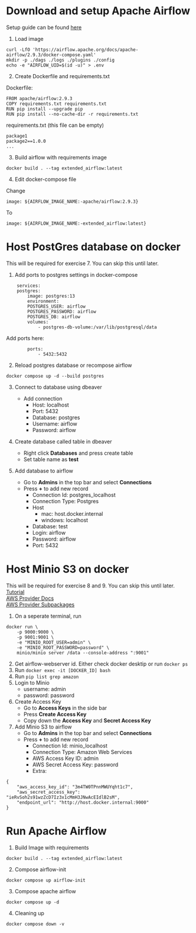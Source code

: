 # Download and setup Apache Airflow
Setup guide can be found [here](https://airflow.apache.org/docs/apache-airflow/stable/howto/docker-compose/index.html)
1. Load image
>>>
    curl -LfO 'https://airflow.apache.org/docs/apache-airflow/2.9.3/docker-compose.yaml'
    mkdir -p ./dags ./logs ./plugins ./config
    echo -e "AIRFLOW_UID=$(id -u)" > .env
>>>

2. Create Dockerfile and requirements.txt

Dockerfile:
>>>
    FROM apache/airflow:2.9.3
    COPY requirements.txt requirements.txt
    RUN pip install --upgrade pip
    RUN pip install --no-cache-dir -r requirements.txt
>>>

requirements.txt (this file can be empty)
>>>
    package1
    package2==1.0.0
    ...
>>>

3. Build airflow with requirements image
>>>
    docker build . --tag extended_airflow:latest
>>>

4. Edit docker-compose file

Change
>>>
    image: ${AIRFLOW_IMAGE_NAME:-apache/airflow:2.9.3}
>>>

To
>>>
    image: ${AIRFLOW_IMAGE_NAME:-extended_airflow:latest}
>>>

# Host PostGres database on docker
This will be required for exercise 7. You can skip this until later.
1. Add ports to postgres settings in docker-compose
```
    services:
    postgres:
        image: postgres:13
        environment:
        POSTGRES_USER: airflow
        POSTGRES_PASSWORD: airflow
        POSTGRES_DB: airflow
        volumes:
            - postgres-db-volume:/var/lib/postgresql/data
```
Add ports here:
```
        ports:
            - 5432:5432
```
2. Reload postgres database or recompose airflow
>>>
    docker compose up -d --build postgres 
>>>

3. Connect to database using dbeaver
    - Add connection
        - Host: localhost
        - Port: 5432
        - Database: postgres
        - Username: airflow
        - Password: airflow

4. Create database called table in dbeaver
    - Right click **Databases** and press create table
    - Set table name as **test**

4. Add database to airflow
    - Go to **Admins** in the top bar and select **Connections**
    - Press **+** to add new record
        - Connection Id: postgres_localhost
        - Connection Type: Postgres
        - Host
            - mac: host.docker.internal
            - windows: localhost 
        - Database: test
        - Login: airflow
        - Password: airflow
        - Port: 5432

# Host Minio S3 on docker
This will be required for exercise 8 and 9. You can skip this until later. \
[Tutorial](https://collabnix.com/running-minio-using-docker-desktop-in-5-minutes/) \
[AWS Provider Docs](https://airflow.apache.org/docs/apache-airflow-providers-amazon/stable/index.html) \
[AWS Provider Subpackages](https://airflow.apache.org/docs/apache-airflow-providers-amazon/stable/_api/airflow/providers/amazon/index.html)

1. On a seperate terminal, run
>>>
    docker run \
        -p 9000:9000 \
        -p 9001:9001 \
        -e "MINIO_ROOT_USER=admin" \
        -e "MINIO_ROOT_PASSWORD=password" \
        minio/minio server /data --console-address ":9001" 
>>>

2. Get airflow-webserver id. Either check docker desktip or run `docker ps`
3. Run `docker exec -it [DOCKER_ID] bash`
4. Run `pip list grep amazon`
5. Login to Minio
    - username: admin
    - password: password
6. Create Access Key
    - Go to **Access Keys** in the side bar
    - Press **Create Access Key**
    - Copy down the **Access Key** and **Secret Access Key**
5. Add Minio S3 to airflow
    - Go to **Admins** in the top bar and select **Connections**
    - Press **+** to add new record
        - Connection Id: minio_localhost
        - Connection Type: Amazon Web Services
        - AWS Access Key ID: admin
        - AWS Secret Access Key: password
        - Extra: 
>>>
    {
        "aws_access_key_id": "3m4TW0TPnnMWUYqht1c7",
        "aws_secret_access_key": "ieRvSoh2s91wzZcD7Iz3x1cMmH3JNwAcEIdlB2sM",
        "endpoint_url": "http://host.docker.internal:9000"
    }
>>>

# Run Apache Airflow
1. Build Image with requirements
>>>
    docker build . --tag extended_airflow:latest
>>>

2. Compose airflow-init
>>>
    docker compose up airflow-init
>>>

3. Compose apache airflow
>>>
    docker compose up -d
>>>

4. Cleaning up
>>>
    docker compose down -v
>>>